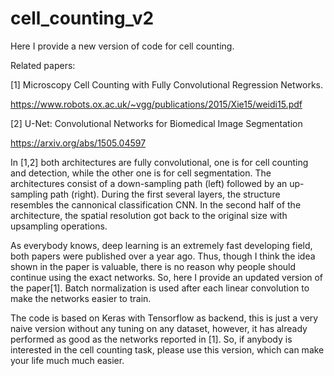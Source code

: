 # cell_counting_v2

Here I provide a new version of code for cell counting.

Related papers:

[1] Microscopy Cell Counting with Fully Convolutional Regression Networks.

https://www.robots.ox.ac.uk/~vgg/publications/2015/Xie15/weidi15.pdf

[2] U-Net: Convolutional Networks for Biomedical Image Segmentation

https://arxiv.org/abs/1505.04597

In [1,2] both architectures are fully convolutional, one is for cell counting and detection, while the other one is for cell segmentation.
The architectures consist of a down-sampling path (left) followed by an up-sampling path (right).
During the first several layers, the structure resembles the cannonical classification CNN.
In the second half of the architecture, the spatial resolution got back to the original size with upsampling operations.

As everybody knows, deep learning is an extremely fast developing field, both papers were published over a year ago.
Thus, though I think the idea shown in the paper is valuable, there is no reason why people should continue using the exact networks.
So, here I provide an updated version of the paper[1]. Batch normalization is used after each linear convolution to make the networks easier to train.

The code is based on Keras with Tensorflow as backend, this is just a very naive version without any tuning on any dataset,
however, it has already performed as good as the networks reported in [1].
So, if anybody is interested in the cell counting task, please use this version, which can make your life much much easier.
